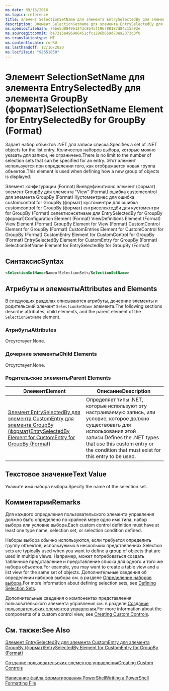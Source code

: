 ```yaml
---
ms.date: 09/13/2016
ms.topic: reference
title: Элемент SelectionSetName для элемента EntrySelectedBy для элемента GroupBy (формат)
description: Элемент SelectionSetName для элемента EntrySelectedBy для элемента GroupBy (формат)
ms.openlocfilehash: 7ebe5d884061243c8b4af196788187d84c15a92e
ms.sourcegitcommit: ba7315a496986451cfc1296b659d73ea2373d3f0
ms.translationtype: MT
ms.contentlocale: ru-RU
ms.lasthandoff: 12/10/2020
ms.locfileid: "92651850"
---
```

# <a name="selectionsetname-element-for-entryselectedby-for-groupby-format"></a><span data-ttu-id="f0a74-103">Элемент SelectionSetName для элемента EntrySelectedBy для элемента GroupBy (формат)</span><span class="sxs-lookup"><span data-stu-id="f0a74-103">SelectionSetName Element for EntrySelectedBy for GroupBy (Format)</span></span>

<span data-ttu-id="f0a74-104">Задает набор объектов .NET для записи списка.</span><span class="sxs-lookup"><span data-stu-id="f0a74-104">Specifies a set of .NET objects for the list entry.</span></span> <span data-ttu-id="f0a74-105">Количество наборов выбора, которые можно указать для записи, не ограничено.</span><span class="sxs-lookup"><span data-stu-id="f0a74-105">There is no limit to the number of selection sets that can be specified for an entry.</span></span> <span data-ttu-id="f0a74-106">Этот элемент используется при определении того, как отображается новая группа объектов.</span><span class="sxs-lookup"><span data-stu-id="f0a74-106">This element is used when defining how a new group of objects is displayed.</span></span>

<span data-ttu-id="f0a74-107">Элемент конфигурации (Format) Виевдефинитионс элемент (формат) элемент GroupBy для элемента "View" (Format) ошибка customcontrol для элемента GroupBy (Format) Кустоментриес для ошибка customcontrol for GroupBy (формат) кустоментри для ошибка customcontrol for GroupBy (формат) ентриселектедби для кустоментри for GroupBy (Format) селектионсетнаме для EntrySelectedBy for GroupBy (формат)</span><span class="sxs-lookup"><span data-stu-id="f0a74-107">Configuration Element (Format) ViewDefinitions Element (Format) View Element (Format) GroupBy Element for View (Format) CustomControl Element for GroupBy (Format) CustomEntries Element for CustomControl for GroupBy (Format) CustomEntry Element for CustomControl for GroupBy (Format) EntrySelectedBy Element for CustomEntry for GroupBy (Format) SelectionSetName Element for EntrySelectedBy for GroupBy (Format)</span></span>

## <a name="syntax"></a><span data-ttu-id="f0a74-108">Синтаксис</span><span class="sxs-lookup"><span data-stu-id="f0a74-108">Syntax</span></span>

```xml
<SelectionSetName>NameofSelectionSet</SelectionSetName>
```

## <a name="attributes-and-elements"></a><span data-ttu-id="f0a74-109">Атрибуты и элементы</span><span class="sxs-lookup"><span data-stu-id="f0a74-109">Attributes and Elements</span></span>

<span data-ttu-id="f0a74-110">В следующих разделах описываются атрибуты, дочерние элементы и родительский элемент `SelectionSetName` элемента.</span><span class="sxs-lookup"><span data-stu-id="f0a74-110">The following sections describe attributes, child elements, and the parent element of the `SelectionSetName` element.</span></span>

### <a name="attributes"></a><span data-ttu-id="f0a74-111">Атрибуты</span><span class="sxs-lookup"><span data-stu-id="f0a74-111">Attributes</span></span>

<span data-ttu-id="f0a74-112">Отсутствует.</span><span class="sxs-lookup"><span data-stu-id="f0a74-112">None.</span></span>

### <a name="child-elements"></a><span data-ttu-id="f0a74-113">Дочерние элементы</span><span class="sxs-lookup"><span data-stu-id="f0a74-113">Child Elements</span></span>

<span data-ttu-id="f0a74-114">Отсутствует.</span><span class="sxs-lookup"><span data-stu-id="f0a74-114">None.</span></span>

### <a name="parent-elements"></a><span data-ttu-id="f0a74-115">Родительские элементы</span><span class="sxs-lookup"><span data-stu-id="f0a74-115">Parent Elements</span></span>

|<span data-ttu-id="f0a74-116">Элемент</span><span class="sxs-lookup"><span data-stu-id="f0a74-116">Element</span></span>|<span data-ttu-id="f0a74-117">Описание</span><span class="sxs-lookup"><span data-stu-id="f0a74-117">Description</span></span>|
|-------------|-----------------|
|[<span data-ttu-id="f0a74-118">Элемент EntrySelectedBy для элемента CustomEntry для элемента GroupBy (формат)</span><span class="sxs-lookup"><span data-stu-id="f0a74-118">EntrySelectedBy Element for CustomEntry for GroupBy (Format)</span></span>](./entryselectedby-element-for-customentry-for-groupby-format.md)|<span data-ttu-id="f0a74-119">Определяет типы .NET, которые используют эту настраиваемую запись, или условие, которое должно существовать для использования этой записи.</span><span class="sxs-lookup"><span data-stu-id="f0a74-119">Defines the .NET types that use this custom entry or the condition that must exist for this entry to be used.</span></span>|

## <a name="text-value"></a><span data-ttu-id="f0a74-120">Текстовое значение</span><span class="sxs-lookup"><span data-stu-id="f0a74-120">Text Value</span></span>

<span data-ttu-id="f0a74-121">Укажите имя набора выбора.</span><span class="sxs-lookup"><span data-stu-id="f0a74-121">Specify the name of the selection set.</span></span>

## <a name="remarks"></a><span data-ttu-id="f0a74-122">Комментарии</span><span class="sxs-lookup"><span data-stu-id="f0a74-122">Remarks</span></span>

<span data-ttu-id="f0a74-123">Для каждого определения пользовательского элемента управления должно быть определено по крайней мере одно имя типа, набор выбора или условие выбора.</span><span class="sxs-lookup"><span data-stu-id="f0a74-123">Each custom control definition must have at least one type name, selection set, or selection condition defined.</span></span>

<span data-ttu-id="f0a74-124">Наборы выбора обычно используются, если требуется определить группу объектов, используемых в нескольких представлениях.</span><span class="sxs-lookup"><span data-stu-id="f0a74-124">Selection sets are typically used when you want to define a group of objects that are used in multiple views.</span></span> <span data-ttu-id="f0a74-125">Например, может потребоваться создать табличное представление и представление списка для одного и того же набора объектов.</span><span class="sxs-lookup"><span data-stu-id="f0a74-125">For example, you may want to create a table view and a list view for the same set of objects.</span></span> <span data-ttu-id="f0a74-126">Дополнительные сведения об определении наборов выбора см. в разделе [Определение наборов выбора](./defining-selection-sets.md).</span><span class="sxs-lookup"><span data-stu-id="f0a74-126">For more information about defining selection sets, see [Defining Selection Sets](./defining-selection-sets.md).</span></span>

<span data-ttu-id="f0a74-127">Дополнительные сведения о компонентах представления пользовательского элемента управления см. в разделе [Создание пользовательских элементов управления](./creating-custom-controls.md).</span><span class="sxs-lookup"><span data-stu-id="f0a74-127">For more information about the components of a custom control view, see [Creating Custom Controls](./creating-custom-controls.md).</span></span>

## <a name="see-also"></a><span data-ttu-id="f0a74-128">См. также:</span><span class="sxs-lookup"><span data-stu-id="f0a74-128">See Also</span></span>

[<span data-ttu-id="f0a74-129">Элемент EntrySelectedBy для элемента CustomEntry для элемента GroupBy (формат)</span><span class="sxs-lookup"><span data-stu-id="f0a74-129">EntrySelectedBy Element for CustomEntry for GroupBy (Format)</span></span>](./entryselectedby-element-for-customentry-for-groupby-format.md)

[<span data-ttu-id="f0a74-130">Создание пользовательских элементов управления</span><span class="sxs-lookup"><span data-stu-id="f0a74-130">Creating Custom Controls</span></span>](./creating-custom-controls.md)

[<span data-ttu-id="f0a74-131">Написание файла форматирования PowerShell</span><span class="sxs-lookup"><span data-stu-id="f0a74-131">Writing a PowerShell Formatting File</span></span>](./writing-a-powershell-formatting-file.md)
